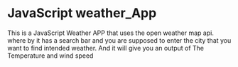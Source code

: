 # JavaScript weather_App

This is a JavaScript Weather APP that uses the open weather map api.
where by it has a search bar and you are supposed to enter the city that you want to find 
intended weather. 
And it will give you an output of The Temperature and wind speed 

